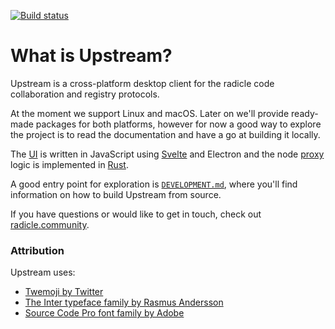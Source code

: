 [![Build status][ba]][st]

# What is Upstream?

Upstream is a cross-platform desktop client for the radicle code collaboration
and registry protocols.

At the moment we support Linux and macOS. Later on we'll provide ready-made
packages for both platforms, however for now a good way to explore the project
is to read the documentation and have a go at building it locally.

The [UI][ui] is written in JavaScript using [Svelte][sv] and Electron and the
node [proxy][pr] logic is implemented in [Rust][ru].

A good entry point for exploration is [`DEVELOPMENT.md`][de], where you'll find
information on how to build Upstream from source.

If you have questions or would like to get in touch, check out
[radicle.community][rc].


### Attribution

Upstream uses:
  - [Twemoji by Twitter][tw]
  - [The Inter typeface family by Rasmus Andersson][ra]
  - [Source Code Pro font family by Adobe][so]


[ba]: https://badge.buildkite.com/4fb43c6b471ab7cc26509eae235b0e4bbbaace11cc1848eae6.svg?branch=master
[de]: DEVELOPMENT.md
[pr]: proxy
[ra]: https://rsms.me/inter
[rc]: https://radicle.community
[ru]: https://www.rust-lang.org
[st]: https://buildkite.com/monadic/radicle-upstream
[so]: https://adobe-fonts.github.io/source-code-pro
[sv]: https://svelte.dev
[tw]: https://twemoji.twitter.com
[ui]: ui
